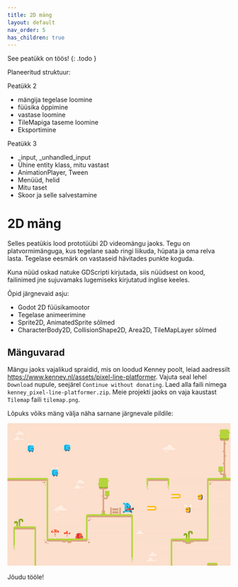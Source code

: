 ```yaml
---
title: 2D mäng
layout: default
nav_order: 5
has_children: true
---
```


See peatükk on töös!
{: .todo }

Planeeritud struktuur:

Peatükk 2

-   mängija tegelase loomine
-   füüsika õppimine
-   vastase loomine
-   TileMapiga taseme loomine
-   Eksportimine

Peatükk 3

-   _input, _unhandled_input
-   Ühine entity klass, mitu vastast
-   AnimationPlayer, Tween
-   Menüüd, helid
-   Mitu taset
-   Skoor ja selle salvestamine

# 2D mäng

Selles peatükis lood prototüübi 2D videomängu jaoks. Tegu on platvormimänguga, kus tegelane saab ringi liikuda, hüpata ja oma relva lasta. Tegelase eesmärk on vastaseid hävitades punkte koguda.

Kuna nüüd oskad natuke GDScripti kirjutada, siis nüüdsest on kood, failinimed jne sujuvamaks lugemiseks kirjutatud inglise keeles.

Õpid järgnevaid asju:
-   Godot 2D füüsikamootor
-   Tegelase animeerimine
-   Sprite2D, AnimatedSprite sõlmed
-   CharacterBody2D, CollisionShape2D, Area2D, TileMapLayer sõlmed

## Mänguvarad

Mängu jaoks vajalikud spraidid, mis on loodud Kenney poolt, leiad aadressilt <https://www.kenney.nl/assets/pixel-line-platformer>. Vajuta seal lehel `Download` nupule, seejärel `Continue without donating`. Laed alla faili nimega `kenney_pixel-line-platformer.zip`. Meie projekti jaoks on vaja kaustast `Tilemap` faili `tilemap.png`.

Lõpuks võiks mäng välja näha sarnane järgnevale pildile:

![Mängu lõplik välimus](./pildid/index/lopp-produkt.png)

Jõudu tööle!